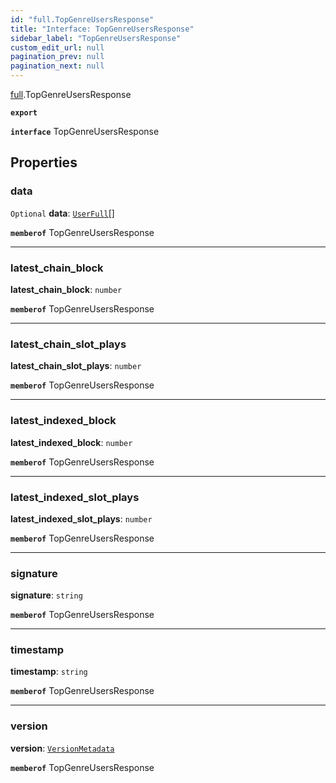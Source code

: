 ```yaml
---
id: "full.TopGenreUsersResponse"
title: "Interface: TopGenreUsersResponse"
sidebar_label: "TopGenreUsersResponse"
custom_edit_url: null
pagination_prev: null
pagination_next: null
---
```


[full](../namespaces/full.md).TopGenreUsersResponse

**`export`**

**`interface`** TopGenreUsersResponse

## Properties

### data

 `Optional` **data**: [`UserFull`](full.UserFull.md)[]

**`memberof`** TopGenreUsersResponse

___

### latest\_chain\_block

 **latest\_chain\_block**: `number`

**`memberof`** TopGenreUsersResponse

___

### latest\_chain\_slot\_plays

 **latest\_chain\_slot\_plays**: `number`

**`memberof`** TopGenreUsersResponse

___

### latest\_indexed\_block

 **latest\_indexed\_block**: `number`

**`memberof`** TopGenreUsersResponse

___

### latest\_indexed\_slot\_plays

 **latest\_indexed\_slot\_plays**: `number`

**`memberof`** TopGenreUsersResponse

___

### signature

 **signature**: `string`

**`memberof`** TopGenreUsersResponse

___

### timestamp

 **timestamp**: `string`

**`memberof`** TopGenreUsersResponse

___

### version

 **version**: [`VersionMetadata`](full.VersionMetadata.md)

**`memberof`** TopGenreUsersResponse
